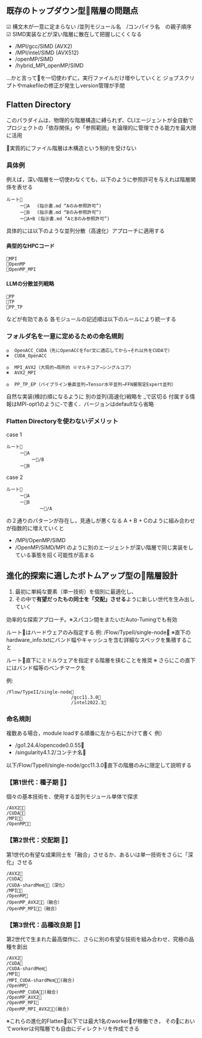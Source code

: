 ## 既存のトップダウン型📁階層の問題点
☑ 構文木が一意に定まらない  /並列モジュール名　/コンパイラ名　の親子順序
☑ SIMD実装などが深い階層に散在して把握しにくくなる
- /MPI/gcc/SIMD (AVX2)
- /MPI/intel/SIMD (AVX512)
- /openMP/SIMD
- /hybrid_MPI_openMP/SIMD

…かと言って📁を一切使わずに，実行ファイルだけ増やしていくと
ジョブスクリプトやmakefileの修正が発生しversion管理が手間


## Flatten Directory
このパラダイムは、物理的な階層構造に縛られず、CLIエージェントが全自動で
プロジェクトの「依存関係」や「参照範囲」を論理的に管理できる能力を最大限に活用

📁実質的にファイル階層は木構造という制約を受けない

### 具体例
例えば，深い階層を一切使わなくても，以下のように参照許可を与えれば階層関係を表せる
```
ルート📂
　　　ー📁A 　(指示書.md “Aのみ参照許可”)
　　　ー📁B 　(指示書.md “Bのみ参照許可”)
　　　ー📁A+B (指示書.md “AとBのみ参照許可”)
```
具体的には以下のような並列分散（高速化）アプローチに適用する
#### 典型的なHPCコード
```
📁MPI
📁OpenMP
📁OpenMP_MPI
```
#### LLMの分散並列戦略
```
📁PP
📁TP
📁PP_TP
```
などが有効である
各モジュールの記述順は以下のルールにより統一する

### フォルダ名を一意に定めるための命名規則
```
◎  OpenACC_CUDA（先にOpenACCをfor文に適応してから→それ以外をCUDAで）
✖  CUDA_OpenACC

◎  MPI_AVX2（大局的→局所的 ※マルチコア→シングルコア）
✖  AVX2_MPI

◎  PP_TP_EP（パイプライン垂直並列→Tensor水平並列→FFN層限定Expert並列）
```
自然な実装(検討)順になるように 別の並列(高速化)戦略を _で区切る
付属する情報はMPI-opt1のように-で書く．バージョンはdefaultなら省略

### Flatten Directoryを使わないデメリット
case 1
```
ルート📂
　　　ー📂A 
　　　　　 ー📁/B 
　　　ー📁B 　
```
case 2
```
ルート📂
　　　ー📁A 
　　　ー📂B 
　　　   　　 ー📁/A 
```
の２通りのパターンが存在し，見通しが悪くなる
A + B + Cのように組み合わせが指数的に増えていくと
- /MPI/OpenMP/SIMD
- /OpenMP/SIMD/MPI
のように別のエージェントが深い階層で同じ実装をしている事態を招く可能性が高まる



## 進化的探索に適したボトムアップ型の📁階層設計

1. 最初に単純な要素（単一技術）を個別に最適化し、
2. その中で**有望だったもの同士を「交配」させる**ように新しい世代を生み出していく

効率的な探索アプローチ。※スパコン間をまたいだAuto-Tuningでも有効

ルート📂はハードウェアのみ指定する
例: /Flow/TypeII/single-node📂
※直下のhardware_info.txtにバンド幅やキャッシュを含む詳細なスペックを集積すること

ルート📂直下にミドルウェアを指定する階層を挟むことを推奨
※ さらにこの直下にはバンド幅等のベンチマークを

例:
```
/Flow/TypeII/single-node📂
                        /gcc11.3.0📂
                        /intel2022.3📂
```

### 命名規則
複数ある場合，module loadする順番に左から右にかけて書く
例）
- /go1.24.4/opencode0.0.55📂
- /singularity4.1.2/コンテナ名📂

以下/Flow/TypeII/single-node/gcc11.3.0📂直下の階層のみに限定して説明する
### 【第1世代：種子期 🌱】
個々の基本技術を、使用する並列モジュール単体で探求
```
/AVX2📁🤖
/CUDA📁🤖
/MPI📁🤖
/OpenMP📁🤖
```

### 【第2世代：交配期 🌿】
第1世代の有望な成果同士を「融合」させるか、あるいは単一技術をさらに「深化」させる
```
/AVX2📁
/CUDA📁
/CUDA-shardMem📁🤖（深化）
/MPI📁🤖
/OpenMP📁
/OpenMP_AVX2📁🤖（融合）
/OpenMP_MPI📁🤖（融合）
```

### 【第3世代：品種改良期 🌳】
第2世代で生まれた最高傑作に、さらに別の有望な技術を組み合わせ、究極の品種を創出
```
/AVX2📁
/CUDA📁
/CUDA-shardMem📁
/MPI📁
/MPI_CUDA-shardMem📁🤖(融合)
/OpenMP📁
/OpenMP_CUDA📁🤖(融合)
/OpenMP_AVX2📁
/OpenMP_MPI📁
/OpenMP_MPI_AVX2📁🤖(融合)
```

※これらの進化的Flatten📁以下では最大1名のworker🤖が稼働でき，
その📁においてworkerは何階層でも自由にディレクトリを作成できる